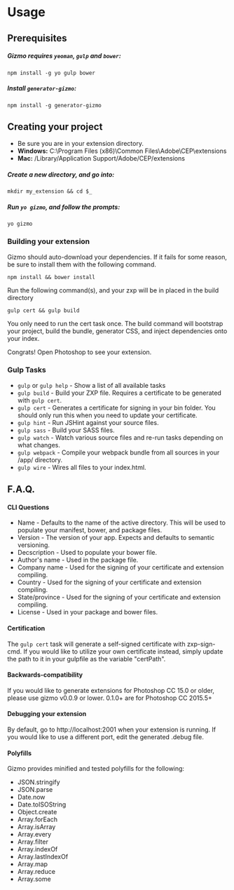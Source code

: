 # Usage

## Prerequisites

##### Gizmo requires `yeoman`, `gulp` and `bower`:
```
npm install -g yo gulp bower
```

##### Install `generator-gizmo`:
```
npm install -g generator-gizmo
```

## Creating your project
* Be sure you are in your extension directory.
* **Windows:** C:\Program Files (x86)\Common Files\Adobe\CEP\extensions
* **Mac:** /Library/Application Support/Adobe/CEP/extensions

##### Create a new directory, and go into:
```
mkdir my_extension && cd $_
```

##### Run `yo gizmo`, and follow the prompts:
```
yo gizmo
```

### Building your extension

Gizmo should auto-download your dependencies. If it fails for some reason, be sure to install them with the following command.

```
npm install && bower install
```

Run the following command(s), and your zxp will be in placed in the build directory
```
gulp cert && gulp build
```
You only need to run the cert task once.
The build command will bootstrap your project, build the bundle, generator CSS, and inject dependencies onto your index.

Congrats! Open Photoshop to see your extension.

### Gulp Tasks

* `gulp` or `gulp help` - Show a list of all available tasks
* `gulp build` - Build your ZXP file. Requires a certificate to be generated with `gulp cert`.
* `gulp cert` - Generates a certificate for signing in your bin folder. You should only run this when you need to update your certificate.
* `gulp hint` - Run JSHint against your source files.
* `gulp sass` - Build your SASS files.
* `gulp watch` - Watch various source files and re-run tasks depending on what changes.
* `gulp webpack` - Compile your webpack bundle from all sources in your /app/ directory.
* `gulp wire` - Wires all files to your index.html.

## F.A.Q.

#### CLI Questions
* Name - Defaults to the name of the active directory. This will be used to populate your manifest, bower, and package files.
* Version - The version of your app. Expects and defaults to semantic versioning.
* Decscription - Used to populate your bower file.
* Author's name - Used in the package file.
* Company name - Used for the signing of your certificate and extension compiling.
* Country - Used for the signing of your certificate and extension compiling.
* State/province - Used for the signing of your certificate and extension compiling.
* License - Used in your package and bower files.

#### Certification

The ```gulp cert``` task will generate a self-signed certificate with zxp-sign-cmd. If you would like to utilize your own certificate instead, simply update the path to it in your gulpfile as the variable "certPath".

#### Backwards-compatibility

If you would like to generate extensions for Photoshop CC 15.0 or older, please use gizmo v0.0.9 or lower.
0.1.0+ are for Photoshop CC 2015.5+

#### Debugging your extension

By default, go to http://localhost:2001 when your extension is running. If you would like to use a different port, edit the generated .debug file.

#### Polyfills

Gizmo provides minified and tested polyfills for the following:

* JSON.stringify
* JSON.parse
* Date.now
* Date.toISOString
* Object.create
* Array.forEach
* Array.isArray
* Array.every
* Array.filter
* Array.indexOf
* Array.lastIndexOf
* Array.map
* Array.reduce
* Array.some